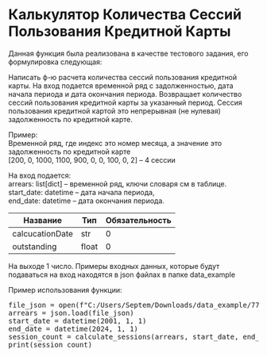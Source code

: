 # Калькулятор Количества Сессий Пользования Кредитной Карты

Данная функция была реализована в качестве тестового задания, его формулировка следующая:

Написать ф-ю расчета количества сессий пользования кредитной карты. На вход подается временной ряд с задолженностью, дата начала периода и дата окончания периода. Возвращает количество сессий пользования кредитной карты за указанный период.
Сессия пользования кредитной картой это непрерывная (не нулевая) задолженность по кредитной карте. 

Пример:  
Временной ряд, где индекс это номер месяца, а значение это задолженность по кредитной карте  
[200, 0, 1000, 1100, 900, 0, 0, 100, 0, 2] – 4 сессии

На вход подается:  
arrears: list[dict] – временной ряд, ключи словаря см в таблице.  
start_date: datetime – дата начала периода,   
end_date: datetime – дата окончания периода.   

| Название  | Тип | Обязательность |
| ------------- | ------------- | ------------- |
| calcucationDate  | str  | 0  |
| outstanding  | float  | 0  |

На выходе 1 число.
Примеры входных данных, которые будут подаваться на вход находятся в json файлах в папке data_example


Пример использования функции:
<pre>
file_json = open(f"C:/Users/Septem/Downloads/data_example/777.json")
arrears = json.load(file_json)
start_date = datetime(2001, 1, 1)
end_date = datetime(2024, 1, 1)
session_count = calculate_sessions(arrears, start_date, end_date)
print(session_count)
</pre>
